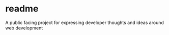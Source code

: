# readme
A public facing project for expressing developer thoughts and ideas around web development
